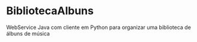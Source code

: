 # BibliotecaAlbuns
WebService Java com cliente em Python para organizar uma biblioteca de álbuns de música
